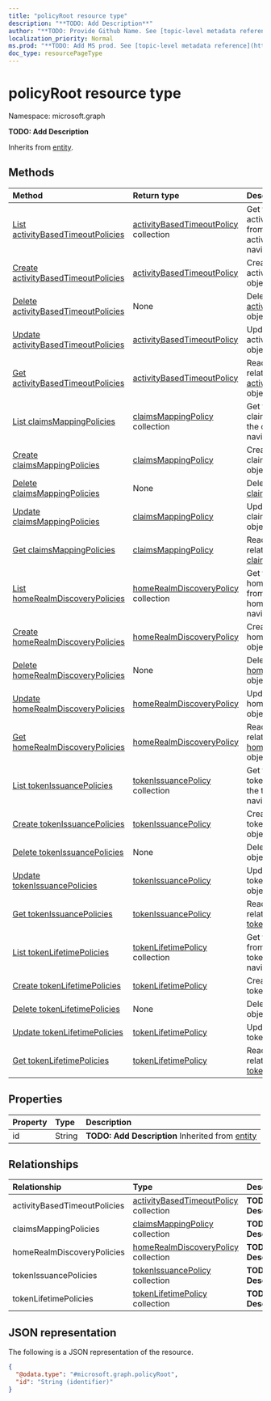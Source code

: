 ```yaml
---
title: "policyRoot resource type"
description: "**TODO: Add Description**"
author: "**TODO: Provide Github Name. See [topic-level metadata reference](https://msgo.azurewebsites.net/add/document/guidelines/metadata.html#topic-level-metadata)**"
localization_priority: Normal
ms.prod: "**TODO: Add MS prod. See [topic-level metadata reference](https://msgo.azurewebsites.net/add/document/guidelines/metadata.html#topic-level-metadata)**"
doc_type: resourcePageType
---
```


# policyRoot resource type


Namespace: microsoft.graph

**TODO: Add Description**


Inherits from [entity](../resources/entity.md).

## Methods
|Method|Return type|Description|
|:---|:---|:---|
|[List activityBasedTimeoutPolicies](../api/policyroot-list-activitybasedtimeoutpolicies.md)|[activityBasedTimeoutPolicy](../resources/activitybasedtimeoutpolicy.md) collection|Get the activityBasedTimeoutPolicies from the activityBasedTimeoutPolicies navigation property.|
|[Create activityBasedTimeoutPolicies](../api/policyroot-post-activitybasedtimeoutpolicies.md)|[activityBasedTimeoutPolicy](../resources/activitybasedtimeoutpolicy.md)|Create a new activityBasedTimeoutPolicies object.|
|[Delete activityBasedTimeoutPolicies](../api/policyroot-delete-activitybasedtimeoutpolicies.md)|None|Delete an [activityBasedTimeoutPolicy](../resources/activitybasedtimeoutpolicy.md) object.|
|[Update activityBasedTimeoutPolicies](../api/policyroot-update-activitybasedtimeoutpolicies.md)|[activityBasedTimeoutPolicy](../resources/activitybasedtimeoutpolicy.md)|Update the properties of an activityBasedTimeoutPolicies object.|
|[Get activityBasedTimeoutPolicies](../api/policyroot-get-activitybasedtimeoutpolicy.md)|[activityBasedTimeoutPolicy](../resources/activitybasedtimeoutpolicy.md)|Read the properties and relationships of an [activityBasedTimeoutPolicy](../resources/activitybasedtimeoutpolicy.md) object.|
|[List claimsMappingPolicies](../api/policyroot-list-claimsmappingpolicies.md)|[claimsMappingPolicy](../resources/claimsmappingpolicy.md) collection|Get the claimsMappingPolicies from the claimsMappingPolicies navigation property.|
|[Create claimsMappingPolicies](../api/policyroot-post-claimsmappingpolicies.md)|[claimsMappingPolicy](../resources/claimsmappingpolicy.md)|Create a new claimsMappingPolicies object.|
|[Delete claimsMappingPolicies](../api/policyroot-delete-claimsmappingpolicies.md)|None|Delete a [claimsMappingPolicy](../resources/claimsmappingpolicy.md) object.|
|[Update claimsMappingPolicies](../api/policyroot-update-claimsmappingpolicies.md)|[claimsMappingPolicy](../resources/claimsmappingpolicy.md)|Update the properties of a claimsMappingPolicies object.|
|[Get claimsMappingPolicies](../api/policyroot-get-claimsmappingpolicy.md)|[claimsMappingPolicy](../resources/claimsmappingpolicy.md)|Read the properties and relationships of a [claimsMappingPolicy](../resources/claimsmappingpolicy.md) object.|
|[List homeRealmDiscoveryPolicies](../api/policyroot-list-homerealmdiscoverypolicies.md)|[homeRealmDiscoveryPolicy](../resources/homerealmdiscoverypolicy.md) collection|Get the homeRealmDiscoveryPolicies from the homeRealmDiscoveryPolicies navigation property.|
|[Create homeRealmDiscoveryPolicies](../api/policyroot-post-homerealmdiscoverypolicies.md)|[homeRealmDiscoveryPolicy](../resources/homerealmdiscoverypolicy.md)|Create a new homeRealmDiscoveryPolicies object.|
|[Delete homeRealmDiscoveryPolicies](../api/policyroot-delete-homerealmdiscoverypolicies.md)|None|Delete a [homeRealmDiscoveryPolicy](../resources/homerealmdiscoverypolicy.md) object.|
|[Update homeRealmDiscoveryPolicies](../api/policyroot-update-homerealmdiscoverypolicies.md)|[homeRealmDiscoveryPolicy](../resources/homerealmdiscoverypolicy.md)|Update the properties of a homeRealmDiscoveryPolicies object.|
|[Get homeRealmDiscoveryPolicies](../api/policyroot-get-homerealmdiscoverypolicy.md)|[homeRealmDiscoveryPolicy](../resources/homerealmdiscoverypolicy.md)|Read the properties and relationships of a [homeRealmDiscoveryPolicy](../resources/homerealmdiscoverypolicy.md) object.|
|[List tokenIssuancePolicies](../api/policyroot-list-tokenissuancepolicies.md)|[tokenIssuancePolicy](../resources/tokenissuancepolicy.md) collection|Get the tokenIssuancePolicies from the tokenIssuancePolicies navigation property.|
|[Create tokenIssuancePolicies](../api/policyroot-post-tokenissuancepolicies.md)|[tokenIssuancePolicy](../resources/tokenissuancepolicy.md)|Create a new tokenIssuancePolicies object.|
|[Delete tokenIssuancePolicies](../api/policyroot-delete-tokenissuancepolicies.md)|None|Delete a [tokenIssuancePolicy](../resources/tokenissuancepolicy.md) object.|
|[Update tokenIssuancePolicies](../api/policyroot-update-tokenissuancepolicies.md)|[tokenIssuancePolicy](../resources/tokenissuancepolicy.md)|Update the properties of a tokenIssuancePolicies object.|
|[Get tokenIssuancePolicies](../api/policyroot-get-tokenissuancepolicy.md)|[tokenIssuancePolicy](../resources/tokenissuancepolicy.md)|Read the properties and relationships of a [tokenIssuancePolicy](../resources/tokenissuancepolicy.md) object.|
|[List tokenLifetimePolicies](../api/policyroot-list-tokenlifetimepolicies.md)|[tokenLifetimePolicy](../resources/tokenlifetimepolicy.md) collection|Get the tokenLifetimePolicies from the tokenLifetimePolicies navigation property.|
|[Create tokenLifetimePolicies](../api/policyroot-post-tokenlifetimepolicies.md)|[tokenLifetimePolicy](../resources/tokenlifetimepolicy.md)|Create a new tokenLifetimePolicies object.|
|[Delete tokenLifetimePolicies](../api/policyroot-delete-tokenlifetimepolicies.md)|None|Delete a [tokenLifetimePolicy](../resources/tokenlifetimepolicy.md) object.|
|[Update tokenLifetimePolicies](../api/policyroot-update-tokenlifetimepolicies.md)|[tokenLifetimePolicy](../resources/tokenlifetimepolicy.md)|Update the properties of a tokenLifetimePolicies object.|
|[Get tokenLifetimePolicies](../api/policyroot-get-tokenlifetimepolicy.md)|[tokenLifetimePolicy](../resources/tokenlifetimepolicy.md)|Read the properties and relationships of a [tokenLifetimePolicy](../resources/tokenlifetimepolicy.md) object.|

## Properties
|Property|Type|Description|
|:---|:---|:---|
|id|String|**TODO: Add Description** Inherited from [entity](../resources/entity.md)|

## Relationships
|Relationship|Type|Description|
|:---|:---|:---|
|activityBasedTimeoutPolicies|[activityBasedTimeoutPolicy](../resources/activitybasedtimeoutpolicy.md) collection|**TODO: Add Description**|
|claimsMappingPolicies|[claimsMappingPolicy](../resources/claimsmappingpolicy.md) collection|**TODO: Add Description**|
|homeRealmDiscoveryPolicies|[homeRealmDiscoveryPolicy](../resources/homerealmdiscoverypolicy.md) collection|**TODO: Add Description**|
|tokenIssuancePolicies|[tokenIssuancePolicy](../resources/tokenissuancepolicy.md) collection|**TODO: Add Description**|
|tokenLifetimePolicies|[tokenLifetimePolicy](../resources/tokenlifetimepolicy.md) collection|**TODO: Add Description**|

## JSON representation
The following is a JSON representation of the resource.
<!-- {
  "blockType": "resource",
  "keyProperty": "id",
  "@odata.type": "microsoft.graph.policyRoot",
  "baseType": "microsoft.graph.entity",
  "openType": false
}
-->
``` json
{
  "@odata.type": "#microsoft.graph.policyRoot",
  "id": "String (identifier)"
}
```

